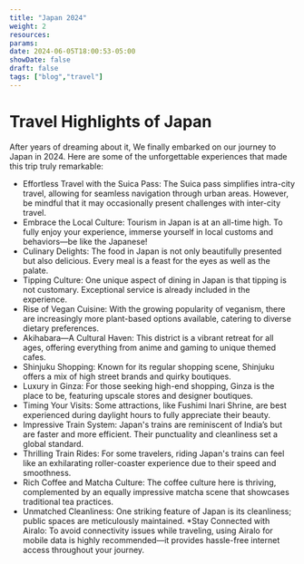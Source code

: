 ```yaml
---
title: "Japan 2024"
weight: 2
resources:
params:
date: 2024-06-05T18:00:53-05:00
showDate: false
draft: false
tags: ["blog","travel"]
---
```

# Travel Highlights of Japan
After years of dreaming about it, We finally embarked on our journey to Japan in 2024. Here are some of the unforgettable experiences that made this trip truly remarkable:
* Effortless Travel with the Suica Pass: The Suica pass simplifies intra-city travel, allowing for seamless navigation through urban areas. However, be mindful that it may occasionally present challenges with inter-city travel.
* Embrace the Local Culture: Tourism in Japan is at an all-time high. To fully enjoy your experience, immerse yourself in local customs and behaviors—be like the Japanese!
* Culinary Delights: The food in Japan is not only beautifully presented but also delicious. Every meal is a feast for the eyes as well as the palate.
* Tipping Culture: One unique aspect of dining in Japan is that tipping is not customary. Exceptional service is already included in the experience.
* Rise of Vegan Cuisine: With the growing popularity of veganism, there are increasingly more plant-based options available, catering to diverse dietary preferences.
* Akihabara—A Cultural Haven: This district is a vibrant retreat for all ages, offering everything from anime and gaming to unique themed cafes.
* Shinjuku Shopping: Known for its regular shopping scene, Shinjuku offers a mix of high street brands and quirky boutiques.
* Luxury in Ginza: For those seeking high-end shopping, Ginza is the place to be, featuring upscale stores and designer boutiques.
* Timing Your Visits: Some attractions, like Fushimi Inari Shrine, are best experienced during daylight hours to fully appreciate their beauty.
* Impressive Train System: Japan's trains are reminiscent of India’s but are faster and more efficient. Their punctuality and cleanliness set a global standard.
* Thrilling Train Rides: For some travelers, riding Japan's trains can feel like an exhilarating roller-coaster experience due to their speed and smoothness.
* Rich Coffee and Matcha Culture: The coffee culture here is thriving, complemented by an equally impressive matcha scene that showcases traditional tea practices.
* Unmatched Cleanliness: One striking feature of Japan is its cleanliness; public spaces are meticulously maintained.
*Stay Connected with Airalo: To avoid connectivity issues while traveling, using Airalo for mobile data is highly recommended—it provides hassle-free internet access throughout your journey.
